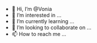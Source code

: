 - 👋 Hi, I’m @Vonia
- 👀 I’m interested in ...
- 🌱 I’m currently learning ...
- 💞️ I’m looking to collaborate on ...
- 📫 How to reach me ...

<!---
Vonia/Vonia is a ✨ special ✨ repository because its `README.md` (this file) appears on your GitHub profile.
You can click the Preview link to take a look at your changes.
--->
